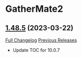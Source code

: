 # GatherMate2

## [1.48.5](https://github.com/Nevcairiel/GatherMate2/tree/1.48.5) (2023-03-22)
[Full Changelog](https://github.com/Nevcairiel/GatherMate2/compare/1.48.4...1.48.5) [Previous Releases](https://github.com/Nevcairiel/GatherMate2/releases)

- Update TOC for 10.0.7  
